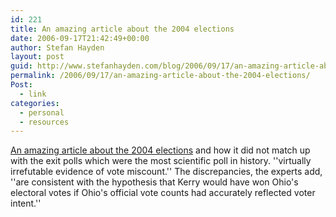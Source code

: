 ```yaml
---
id: 221
title: An amazing article about the 2004 elections
date: 2006-09-17T21:42:49+00:00
author: Stefan Hayden
layout: post
guid: http://www.stefanhayden.com/blog/2006/09/17/an-amazing-article-about-the-2004-elections/
permalink: /2006/09/17/an-amazing-article-about-the-2004-elections/
Post:
  - link
categories:
  - personal
  - resources
---
```

<p><a href="http://www.rollingstone.com/news/story/10432334/was_the_2004_election_stolen">An amazing article about the 2004 elections</a> and how it did not match up with the exit polls which were the most scientific poll in history. ''virtually irrefutable evidence of vote miscount.'' The discrepancies, the experts add, ''are consistent with the hypothesis that Kerry would have won Ohio's electoral votes if Ohio's official vote counts had accurately reflected voter intent.''</p>
